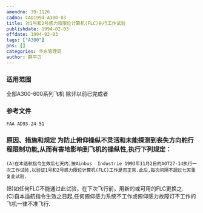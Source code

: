 ```yaml
---
amendno: 39-1126  
cadno: CAD1994-A300-03  
title: 对1号和2号感力和限位计算机(FLC)执行工作试验  
publishdate: 1994-02-03  
effdate: 1994-02-03  
tags: ["A300"]  
pns: []  
categories: 华东管理局  
author: 薛平贝  
---
```

  
### 适用范围  
全部A300-600系列飞机 除非以前已完成者  
  
<!--more-->  
### 参考文件  
    FAA AD93-24-51  
  
### 原因、措施和规定     为防止俯仰操纵不灵活和未能探测到丧失方向舵行程限制功能,从而有害地影响到飞机的操纵性,执行下列规定：  
    (A)在本适航指令生效后七天内,按Ainbus  Industrie 1993年11月2日的AOT27-14执行一次工作试验,以验证1号和2号感力限位计算机(FLC)工作是否正常.此后,每次间隔不超过七天重复此试验.  
(B)如任何FLC不能通过此试验，在下次飞行前，用新的或可用的FLC更换之.  
    (C)自本适航指令生效之日起,任何俯仰感力系统不工作或俯仰感力故障灯不工作的飞机一律不准飞行.  
  
